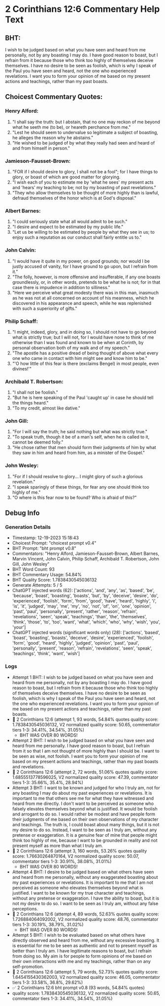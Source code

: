 # 2 Corinthians 12:6 Commentary Help Text

## BHT:
I wish to be judged based on what you have seen and heard from me personally, not by any boasting I may do. I have good reason to boast, but I refrain from it because those who think too highly of themselves deceive themselves. I have no desire to be seen as foolish, which is why I speak of the Paul you have seen and heard, not the one who experienced revelations. I want you to form your opinion of me based on my present actions and teachings, rather than my past boasts.

## Choicest Commentary Quotes:
### Henry Alford:
1. "I shall say the truth: but I abstain, that no one may reckon of me beyond what he seeth me (to be), or heareth perchance from me."
2. "Lest he should seem to undervalue so legitimate a subject of boasting, he alleges the reason why he abstains."
3. "He wished to be judged of by what they really had seen and heard of and from himself in person."

### Jamieson-Fausset-Brown:
1. "FOR if I should desire to glory, I shall not be a fool"; for I have things to glory, or boast of which are good matter for glorying.
2. "I wish each of you to estimate me by 'what he sees' my present acts and 'hears' my teaching to be; not by my boasting of past revelations."
3. "They who allow themselves to be thought of more highly than is lawful, defraud themselves of the honor which is at God's disposal."

### Albert Barnes:
1. "I could seriously state what all would admit to be such."
2. "I desire and expect to be estimated by my public life."
3. "Let us be willing to be estimated by people by what they see in us; to enjoy such a reputation as our conduct shall fairly entitle us to."

### John Calvin:
1. "I would have it quite in my power, on good grounds; nor would I be justly accused of vanity, for I have ground to go upon, but I refrain from it."
2. "The folly, however, is more offensive and insufferable, if any one boasts groundlessly, or, in other words, pretends to be what he is not; for in that case there is impudence in addition to silliness."
3. "Here we perceive what great modesty there was in this man, inasmuch as he was not at all concerned on account of his meanness, which he discovered in his appearance and speech, while he was replenished with such a superiority of gifts."

### Philip Schaff:
1. "I might, indeed, glory, and in doing so, I should not have to go beyond what is strictly true; but I will not, for I would have none to think of me otherwise than I was found and known to be when at Corinth, by personal observation both of my walk and of my speech."
2. "The apostle has a positive dread of being thought of above what every one who came in contact with him might see and know him to be."
3. "'O how little of this fear is there (exclaims Bengel) in most people, even divines!'"

### Archibald T. Robertson:
1. "I shall not be foolish."
2. "But he is here speaking of the Paul 'caught up' in case he should tell the things heard."
3. "To my credit, almost like dative."

### John Gill:
1. "For I will say the truth; he said nothing but what was strictly true."
2. "To speak truth, though it be of a man's self, when he is called to it, cannot be deemed folly."
3. "He chose rather that men should form their judgments of him by what they saw in him and heard from him, as a minister of the Gospel."

### John Wesley:
1. "For if I should resolve to glory... I might glory of such a glorious revelation." 
2. "I speak sparingly of these things, for fear any one should think too highly of me."
3. "O where is this fear now to be found? Who is afraid of this?"


## Debug Info
### Generation Details
- Timestamp: 12-19-2023 15:18:43
- Choicest Prompt: "choicest prompt v0.4"
- BHT Prompt: "bht prompt v0.8"
- Commentators: "Henry Alford, Jamieson-Fausset-Brown, Albert Barnes, Marvin Vincent, John Calvin, Philip Schaff, Archibald T. Robertson, John Gill, John Wesley"
- BHT Word Count: 93
- BHT Commentary Usage: 54.84%
- BHT Quality Score: 1.7838430545036132
- Generate Attempts: 5 / 5
- ChatGPT injected words (62):
	['actions', 'and', 'any', 'as', 'based', 'be', 'because', 'boast', 'boasting', 'boasts', 'but', 'by', 'deceive', 'desire', 'do', 'experienced', 'foolish', 'form', 'from', 'good', 'have', 'heard', 'highly', 'i', 'is', 'it', 'judged', 'may', 'me', 'my', 'no', 'not', 'of', 'on', 'one', 'opinion', 'past', 'paul', 'personally', 'present', 'rather', 'reason', 'refrain', 'revelations', 'seen', 'speak', 'teachings', 'than', 'the', 'themselves', 'think', 'those', 'to', 'too', 'want', 'what', 'which', 'who', 'why', 'wish', 'you', 'your']
- ChatGPT injected words (significant words only) (28):
	['actions', 'based', 'boast', 'boasting', 'boasts', 'deceive', 'desire', 'experienced', 'foolish', 'form', 'good', 'heard', 'highly', 'judged', 'opinion', 'past', 'paul', 'personally', 'present', 'reason', 'refrain', 'revelations', 'seen', 'speak', 'teachings', 'think', 'want', 'wish']

### Logs
- Attempt 1 BHT: I wish to be judged based on what you have seen and heard from me personally, not by any boasting I may do. I have good reason to boast, but I refrain from it because those who think too highly of themselves deceive themselves. I have no desire to be seen as foolish, which is why I speak of the Paul you have seen and heard, not the one who experienced revelations. I want you to form your opinion of me based on my present actions and teachings, rather than my past boasts.
- 🔄 2 Corinthians 12:6 (attempt 1, 93 words, 54.84% quotes quality score: 1.7838430545036132, V2 normalized quality score: 50.65, commentator tiers 1-3: 34.41%, 34.54%, 31.05%) 
	- BHT WAS OVER 80 WORDS!
- Attempt 2 BHT: I wish to be judged based on what you have seen and heard from me personally. I have good reason to boast, but I refrain from it so that I am not thought of more highly than I should be. I want to be seen as wise, not foolish. I want you to form your opinion of me based on my present actions and teachings, rather than my past boasts and revelations.
- 🔄 2 Corinthians 12:6 (attempt 2, 72 words, 51.06% quotes quality score: 1.6855513778596025, V2 normalized quality score: 47.39, commentator tiers 1-3: 35.66%, 35.4%, 28.94%)
- Attempt 3 BHT: I want to be known and judged for who I truly am, not for any boasting I may do about my past experiences or revelations. It is important to me that others see me for what they have witnessed and heard from me directly. I don't want to be perceived as someone who falsely elevates themselves beyond what is justified. It would be foolish and arrogant to do so. I would rather be modest and have people form their judgments of me based on their own observations of my character and teachings. The truth is, I could boast about many things, but it is not my desire to do so. Instead, I want to be seen as I truly am, without any pretense or exaggeration. It is a genuine fear of mine that people might think too highly of me, because I want to be grounded in reality and not present myself as more than what I truly am.
- 🔄 2 Corinthians 12:6 (attempt 3, 160 words, 53.26% quotes quality score: 1.76630264870164, V2 normalized quality score: 50.07, commentator tiers 1-3: 30.91%, 38.08%, 31.01%) 
	- BHT WAS OVER 80 WORDS!
- Attempt 4 BHT: I desire to be judged based on what others have seen and heard from me personally, without any exaggerated boasting about my past experiences or revelations. It is important to me that I am not perceived as someone who elevates themselves beyond what is justified. I want to be known for my true character and teachings, without any pretense or exaggeration. I have the ability to boast, but it is not my desire to do so. I want to be seen as I truly am, without any false perceptions.
- 🔄 2 Corinthians 12:6 (attempt 4, 89 words, 52.63% quotes quality score: 1.726884064092002, V2 normalized quality score: 48.76, commentator tiers 1-3: 30.19%, 38.79%, 31.02%) 
	- BHT WAS OVER 80 WORDS!
- Attempt 5 BHT: I wish to be evaluated based on what others have directly observed and heard from me, without any excessive boasting. It is essential for me to be seen as authentic and not to present myself as better than I truly am. I have legitimate reasons to boast, but I refrain from doing so. My aim is for people to form opinions of me based on their own interactions with me and my teachings, rather than on any self-promotion.
- 🔄 2 Corinthians 12:6 (attempt 5, 79 words, 52.73% quotes quality score: 1.6454155430362003, V2 normalized quality score: 46.05, commentator tiers 1-3: 33.58%, 36.8%, 29.62%)
- ✅ 2 Corinthians 12:6 bht prompt v0.8 (93 words, 54.84% quotes)
- quality score: 1.7838430545036132, V2 normalized quality score: 50.65, commentator tiers 1-3: 34.41%, 34.54%, 31.05%)